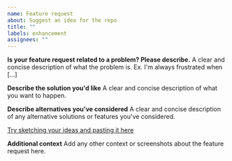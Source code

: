 ```yaml
---
name: Feature request
about: Suggest an idea for the repo
title: ""
labels: enhancement
assignees: ""
---
```


**Is your feature request related to a problem? Please describe.**
A clear and concise description of what the problem is. Ex. I'm always frustrated when [...]

**Describe the solution you'd like**
A clear and concise description of what you want to happen.

**Describe alternatives you've considered**
A clear and concise description of any alternative solutions or features you've considered.

[Try sketching your ideas and pasting it here](https://excalidraw.com/#addLibrary=https%3A%2F%2Flibraries.excalidraw.com%2Flibraries%2Fgabrielamacakova%2Fbasic-ux-wireframing-elements.excalidrawlib)

**Additional context**
Add any other context or screenshots about the feature request here.
